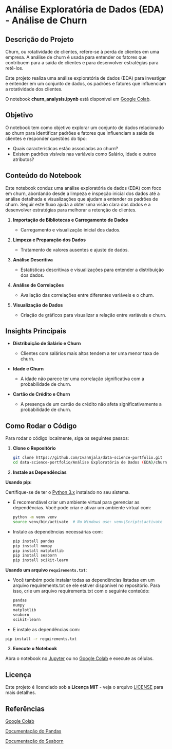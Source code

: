 # Análise Exploratória de Dados (EDA) - Análise de Churn

## Descrição do Projeto
Churn, ou rotatividade de clientes, refere-se à perda de clientes em uma empresa. A análise de churn é usada para entender os fatores que contribuem para a saída de clientes e para desenvolver estratégias para retê-los.

Este projeto realiza uma análise exploratória de dados (EDA) para investigar e entender em um conjunto de dados, os padrões e fatores que influenciam a rotatividade dos clientes.

O notebook **churn_analysis.ipynb** está disponível em [Google Colab](https://github.com/IvanAjala/data-science-portfolio/tree/main/An%C3%A1lise%20Explorat%C3%B3ria%20de%20Dados%20(EDA)/churn_analysis/notebooks).

## Objetivo

O notebook tem como objetivo explorar um conjunto de dados relacionado ao churn para identificar padrões e fatores que influenciam a saída de clientes e responder questões do tipo:

- Quais características estão associadas ao churn?
- Existem padrões visíveis nas variáveis como Salário, Idade e outros atributos?

## Conteúdo do Notebook

Este notebook conduz uma análise exploratória de dados (EDA) com foco em churn, abordando desde a limpeza e inspeção inicial dos dados até a análise detalhada e visualizações que ajudam a entender os padrões de churn. Seguir este fluxo ajuda a obter uma visão clara dos dados e a desenvolver estratégias para melhorar a retenção de clientes.

1. **Importação de Bibliotecas e Carregamento de Dados**
   - Carregamento e visualização inicial dos dados.

2. **Limpeza e Preparação dos Dados**
   - Tratamento de valores ausentes e ajuste de dados.

3. **Análise Descritiva**
   - Estatísticas descritivas e visualizações para entender a distribuição dos dados.

4. **Análise de Correlações**
   - Avaliação das correlações entre diferentes variáveis e o churn.

5. **Visualização de Dados**
   - Criação de gráficos para visualizar a relação entre variáveis e churn.

## Insights Principais

- **Distribuição de Salário e Churn**
  - Clientes com salários mais altos tendem a ter uma menor taxa de churn.
  
- **Idade e Churn**
  - A idade não parece ter uma correlação significativa com a probabilidade de churn.

- **Cartão de Crédito e Churn**
  - A presença de um cartão de crédito não afeta significativamente a probabilidade de churn.

## Como Rodar o Código

Para rodar o código localmente, siga os seguintes passos:

1. **Clone o Repositório**
   ```bash
   git clone https://github.com/IvanAjala/data-science-portfolio.git
   cd data-science-portfolio/Análise Exploratória de Dados (EDA)/churn_analysis/notebooks

2. **Instale as Dependências**

**Usando pip:**

Certifique-se de ter o [Python 3.x]() instalado no seu sistema.

- É recomendável criar um ambiente virtual para gerenciar as dependências. Você pode criar e ativar um ambiente virtual com:
  ```bash
  python -m venv venv
  source venv/bin/activate  # No Windows use: venv\Scripts\activate
  ```

- Instale as dependências necessárias com:
  ```bash
  pip install pandas 
  pip install numpy
  pip install matplotlib
  pip install seaborn
  pip install scikit-learn

  ```
**Usando um arquivo `requirements.txt`**:
- Você também pode instalar todas as dependências listadas em um arquivo requirements.txt se ele estiver disponível no repositório. Para isso, crie um arquivo requirements.txt com o seguinte conteúdo:
    ```bash
  pandas
  numpy
  matplotlib
  seaborn
  scikit-learn
  ```
- E instale as dependências com:

```bash
pip install -r requirements.txt
```
3. **Execute o Notebook**

Abra o notebook no [Jupyter]() ou no [Google Colab]() e execute as células.

## Licença

Este projeto é licenciado sob a **Licença MIT** - veja o arquivo [LICENSE](https://github.com/IvanAjala/data-science-portfolio/blob/main/LICENSE) para mais detalhes.

## Referências

[Google Colab]()

[Documentação do Pandas]()

[Documentação do Seaborn]()
